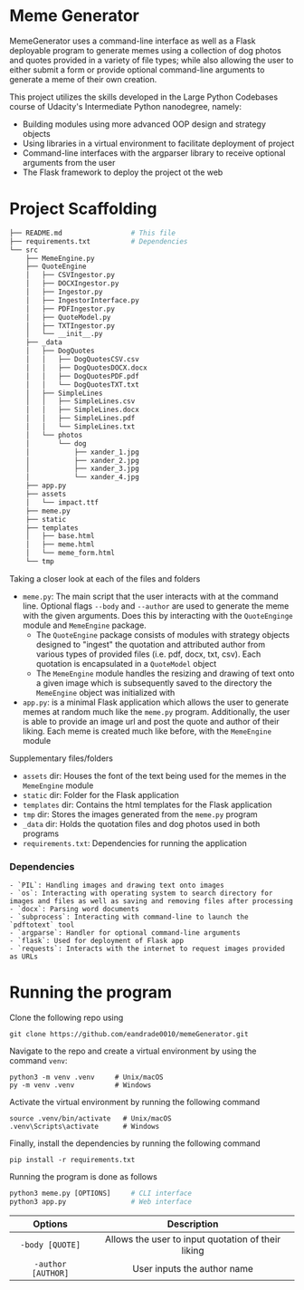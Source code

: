 # Meme Generator

MemeGenerator uses a command-line interface as well as a Flask deployable program to generate memes using a collection of dog photos and quotes provided in a variety of file types; while also allowing the user to either submit a form or provide optional command-line arguments to generate a meme of their own creation.

This project utilizes the skills developed in the Large Python Codebases course of Udacity's Intermediate Python nanodegree, namely:
- Building modules using more advanced OOP design and strategy objects
- Using libraries in a virtual environment to facilitate deployment of project 
- Command-line interfaces with the argparser library to receive optional arguments from the user
- The Flask framework to deploy the project ot the web

# Project Scaffolding
```zsh
├── README.md                 # This file
├── requirements.txt          # Dependencies
└── src
    ├── MemeEngine.py
    ├── QuoteEngine
    │   ├── CSVIngestor.py
    │   ├── DOCXIngestor.py
    │   ├── Ingestor.py
    │   ├── IngestorInterface.py
    │   ├── PDFIngestor.py
    │   ├── QuoteModel.py
    │   ├── TXTIngestor.py
    │   └── __init__.py
    ├── _data
    │   ├── DogQuotes
    │   │   ├── DogQuotesCSV.csv
    │   │   ├── DogQuotesDOCX.docx
    │   │   ├── DogQuotesPDF.pdf
    │   │   └── DogQuotesTXT.txt
    │   ├── SimpleLines
    │   │   ├── SimpleLines.csv
    │   │   ├── SimpleLines.docx
    │   │   ├── SimpleLines.pdf
    │   │   └── SimpleLines.txt
    │   └── photos
    │       └── dog
    │           ├── xander_1.jpg
    │           ├── xander_2.jpg
    │           ├── xander_3.jpg
    │           └── xander_4.jpg
    ├── app.py
    ├── assets
    │   └── impact.ttf
    ├── meme.py
    ├── static
    ├── templates
    │   ├── base.html
    │   ├── meme.html
    │   └── meme_form.html
    └── tmp
```

Taking a closer look at each of the files and folders
- `meme.py`: The main script that the user interacts with at the command line. Optional flags `--body` and `--author` are used to generate the meme with the given arguments. Does this by interacting with the `QuoteEnginge` module and `MemeEngine` package.
  - The `QuoteEngine` package consists of modules with strategy objects designed to "ingest" the quotation and attributed author from various types of provided files (i.e. pdf, docx, txt, csv). Each quotation is encapsulated in a `QuoteModel` object
  - The `MemeEngine` module handles the resizing and drawing of text onto a given image which is subsequently saved to the directory the `MemeEngine` object was initialized with
- `app.py`: is a minimal Flask application which allows the user to generate memes at random much like the `meme.py` program. Additionally, the user is able to provide an image url and post the quote and author of their liking. Each meme is created much like before, with the `MemeEngine` module

Supplementary files/folders
- `assets` dir: Houses the font of the text being used for the memes in the `MemeEngine` module
- `static` dir: Folder for the Flask application
- `templates` dir: Contains the html templates for the Flask application
- `tmp` dir: Stores the images generated from the `meme.py` program
- `_data` dir: Holds the quotation files and dog photos used in both programs
- `requirements.txt`: Dependencies for running the application

### Dependencies
    - `PIL`: Handling images and drawing text onto images
    - `os`: Interacting with operating system to search directory for images and files as well as saving and removing files after processing
    - `docx`: Parsing word documents
    - `subprocess`: Interacting with command-line to launch the `pdftotext` tool
    - `argparse`: Handler for optional command-line arguments
    - `flask`: Used for deployment of Flask app
    - `requests`: Interacts with the internet to request images provided as URLs

# Running the program
Clone the following repo using 
```commandline
git clone https://github.com/eandrade0010/memeGenerator.git
```

Navigate to the repo and create a virtual environment by using the command `venv`:
```
python3 -m venv .venv     # Unix/macOS
py -m venv .venv          # Windows
```

Activate the virtual environment by running the following command
```
source .venv/bin/activate   # Unix/macOS
.venv\Scripts\activate      # Windows
```

Finally, install the dependencies by running the following command
```commandline
pip install -r requirements.txt
```

Running the program is done as follows
```python
python3 meme.py [OPTIONS]     # CLI interface
python3 app.py                # Web interface
```

| Options | Description  |
| :--: |:------------:|
| `-body [QUOTE]` | Allows the user to input quotation of their liking |
| `-author [AUTHOR]` | User inputs the author name |




